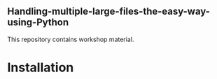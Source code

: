 ## Handling-multiple-large-files-the-easy-way-using-Python
This repository contains workshop material. 

# Installation
